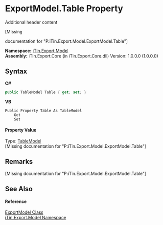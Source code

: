 # ExportModel.Table Property 
Additional header content 

\[Missing <summary> documentation for "P:iTin.Export.Model.ExportModel.Table"\]

**Namespace:**&nbsp;<a href="ef57ffcc-e95e-b212-5a46-9aa6f5a3511f">iTin.Export.Model</a><br />**Assembly:**&nbsp;iTin.Export.Core (in iTin.Export.Core.dll) Version: 1.0.0.0 (1.0.0.0)

## Syntax

**C#**<br />
``` C#
public TableModel Table { get; set; }
```

**VB**<br />
``` VB
Public Property Table As TableModel
	Get
	Set
```


#### Property Value
Type: <a href="3ebdc48d-cea3-5217-fae3-a33752b7657c">TableModel</a><br />\[Missing <value> documentation for "P:iTin.Export.Model.ExportModel.Table"\]

## Remarks
\[Missing <remarks> documentation for "P:iTin.Export.Model.ExportModel.Table"\]

## See Also


#### Reference
<a href="ff3f8d5d-9bb7-2235-58c5-0d8358e85c80">ExportModel Class</a><br /><a href="ef57ffcc-e95e-b212-5a46-9aa6f5a3511f">iTin.Export.Model Namespace</a><br />